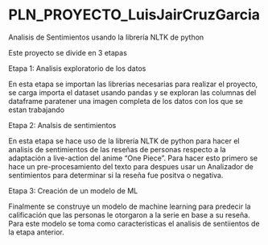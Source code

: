 # PLN_PROYECTO_LuisJairCruzGarcia
Analisis de Sentimientos usando la librería NLTK de python

Este proyecto se divide en 3 etapas

Etapa 1: Analisis exploratorio de los datos 


En esta etapa se importan las librerias necesarias para realizar el proyecto, se carga importa el dataset usando pandas y se exploran las columnas del dataframe paratener una imagen completa de los datos con los que se estan trabajando

Etapa 2: Analsis de sentimientos

En esta etapa se hace uso de la librería NLTK de python para hacer el analisis de sentimientos de las reseñas de personas respecto a la adaptación a live-action del anime “One Piece”.  Para hacer esto primero se hace un pre-procesamiento del texto para despues usar un Analizador de sentimientos para determinar si la reseña fue positva o negativa. 

Etapa 3: Creación de un modelo de ML

Finalmente se construye un modelo de machine learning para predecir la calificación que las personas le otorgaron a la serie en base a su reseña. Para este modelo se toma como caracteristicas el analisis de sentiientos de la etapa anterior.
